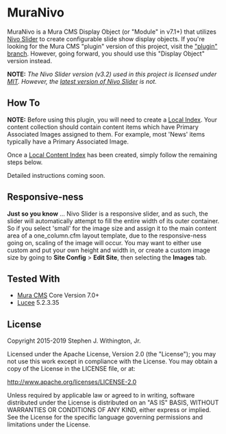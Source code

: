 # MuraNivo

MuraNivo is a Mura CMS Display Object (or "Module" in v7.1+) that utilizes [Nivo Slider](http://nivo.dev7studios.com/) to create configurable slide show display objects. If you're looking for the Mura CMS "plugin" version of this project, visit the ["plugin" branch](https://github.com/stevewithington/MuraNivo/tree/plugin). However, going forward, you should use this "Display Object" version instead.

**NOTE:** *The Nivo Slider version (v3.2) used in this project is licensed under [MIT](http://www.opensource.org/licenses/mit-license.php). However, the [latest version of Nivo Slider](https://themeisle.com/plugins/nivo-slider) is not.*

## How To

**NOTE:** Before using this plugin, you will need to create a [Local Index](http://docs.getmura.com/v7/content-managers/advanced-content/collections/local-indexes/). Your content collection should contain content items which have Primary Associated Images assigned to them. For example, most 'News' items typically have a Primary Associated Image.

Once a [Local Content Index](http://docs.getmura.com/v7/content-managers/advanced-content/collections/local-indexes/) has been created, simply follow the remaining steps below.

Detailed instructions coming soon.

## Responsive-ness

**Just so you know** ... Nivo Slider is a responsive slider, and as such, the slider will automatically attempt to fill the entire width of its outer container. So if you select 'small' for the image size and assign it to the main content area of a one_column.cfm layout template, due to the responsive-ness going on, scaling of the image will occur. You may want to either use custom and put your own height and width in, or create a custom image size by going to **Site Config** > **Edit Site**, then selecting the **Images** tab.

## Tested With

* [Mura CMS](http://www.getmura.com) Core Version 7.0+
* [Lucee](http://lucee.org) 5.2.3.35

## License

Copyright 2015-2019 Stephen J. Withington, Jr.

Licensed under the Apache License, Version 2.0 (the "License"); you may not use this work except in compliance with the License. You may obtain a copy of the License in the LICENSE file, or at:

<http://www.apache.org/licenses/LICENSE-2.0>

Unless required by applicable law or agreed to in writing, software distributed under the License is distributed on an "AS IS" BASIS, WITHOUT WARRANTIES OR CONDITIONS OF ANY KIND, either express or implied. See the License for the specific language governing permissions and limitations under the License.
